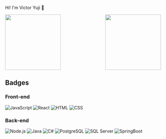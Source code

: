 Hi! I'm Victor Yuji 👋

<div>
   <img height="180em" src="https://github-readme-stats.vercel.app/api?username=VictorYJM&show_icons=true&theme=dark"/>
   <img align="right" height="180em" src="https://github-readme-stats.vercel.app/api/top-langs/?username=VictorYJM&layout=compact&theme=dark"/>
</div>

## Badges

### Front-end
![JavaScript](https://img.shields.io/badge/JavaScript-ES6-yellow)
![React](https://img.shields.io/badge/React-17.0.2-lightblue)
![HTML](https://img.shields.io/badge/HTML5-E34F26.svg?style=flat-square&logo=html5&logoColor=white)
![CSS](https://img.shields.io/badge/CSS3-1572B6.svg?style=flat-square&logo=css3&logoColor=white)

### Back-end
![Node.js](https://img.shields.io/badge/Node.js-14.17.0-green)
![Java](https://img.shields.io/badge/Java-ED8B00.svg?style=flat-square&logo=java&logoColor=white)
![C#](https://img.shields.io/badge/C%23-239120.svg?style=flat-square&logo=csharp&logoColor=white)
![PostgreSQL](https://img.shields.io/badge/PostgreSQL-336791.svg?style=flat-square&logo=postgresql&logoColor=white)
![SQL Server](https://img.shields.io/badge/Microsoft_SQL_Server-CC2927.svg?style=flat-square&logo=microsoft-sql-server&logoColor=white)
![SpringBoot](https://img.shields.io/badge/Spring_Boot-6DB33F.svg?style=flat-square&logo=spring&logoColor=white)

